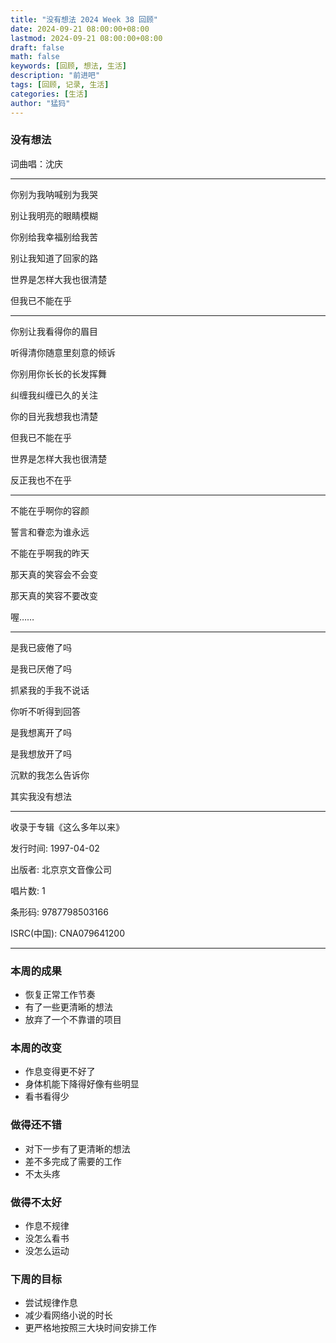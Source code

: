 ```yaml
---
title: "没有想法 2024 Week 38 回顾"
date: 2024-09-21 08:00:00+08:00
lastmod: 2024-09-21 08:00:00+08:00
draft: false
math: false
keywords: [回顾, 想法, 生活]
description: "前进吧"
tags: [回顾, 记录, 生活]
categories: [生活]
author: "猛犸"
---
```


### 没有想法

词曲唱：沈庆

---

你别为我呐喊别为我哭

别让我明亮的眼睛模糊

你别给我幸福别给我苦

别让我知道了回家的路

世界是怎样大我也很清楚

但我已不能在乎

---

你别让我看得你的眉目

听得清你随意里刻意的倾诉

你别用你长长的长发挥舞

纠缠我纠缠已久的关注

你的目光我想我也清楚

但我已不能在乎

世界是怎样大我也很清楚

反正我也不在乎

---

不能在乎啊你的容颜

誓言和眷恋为谁永远

不能在乎啊我的昨天

那天真的笑容会不会变

那天真的笑容不要改变

喔……

---

是我已疲倦了吗

是我已厌倦了吗

抓紧我的手我不说话

你听不听得到回答

是我想离开了吗

是我想放开了吗

沉默的我怎么告诉你

其实我没有想法

---

收录于专辑《这么多年以来》

发行时间: 1997-04-02

出版者: 北京京文音像公司

唱片数: 1

条形码: 9787798503166

ISRC(中国): CNA079641200

---

### 本周的成果

- 恢复正常工作节奏
- 有了一些更清晰的想法
- 放弃了一个不靠谱的项目

### 本周的改变

- 作息变得更不好了
- 身体机能下降得好像有些明显
- 看书看得少

### 做得还不错

- 对下一步有了更清晰的想法
- 差不多完成了需要的工作
- 不太头疼

### 做得不太好

- 作息不规律
- 没怎么看书
- 没怎么运动

### 下周的目标

- 尝试规律作息
- 减少看网络小说的时长
- 更严格地按照三大块时间安排工作

